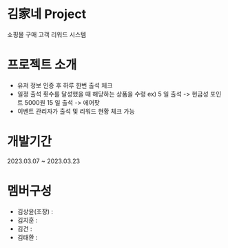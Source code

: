 # 김家네 Project
쇼핑몰 구매 고객 리워드 시스템

# 프로젝트 소개
- 유저 정보 인증 후 하루 한번 출석 체크
- 일정 출석 횟수를 달성했을 때 해당하는 상품을 수령
 ex) 5 일 출석 -> 현금성 포인트 5000원
     15 일 출석 -> 에어팟
- 이벤트 관리자가 출석 및 리워드 현황 체크 가능

# 개발기간
2023.03.07 ~ 2023.03.23

# 멤버구성
- 김상윤(조장) :
- 김지훈 :
- 김건 : 
- 김태환 : 
